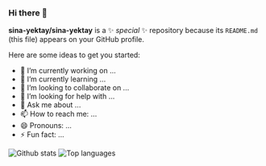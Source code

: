 ### Hi there 👋

**sina-yektay/sina-yektay** is a ✨ _special_ ✨ repository because its `README.md` (this file) appears on your GitHub profile.

Here are some ideas to get you started:

- 🔭 I’m currently working on ...
- 🌱 I’m currently learning ...
- 👯 I’m looking to collaborate on ...
- 🤔 I’m looking for help with ...
- 💬 Ask me about ...
- 📫 How to reach me: ...
- 😄 Pronouns: ...
- ⚡ Fun fact: ...

![Github stats](https://github-readme-stats.vercel.app/api?username=sina-yektay&count_private=true&show_icons=true&theme=radical)
![Top languages](https://github-readme-stats.vercel.app/api/top-langs/?username=SINA-YEKTAY&show_icons=true&theme=radical)
